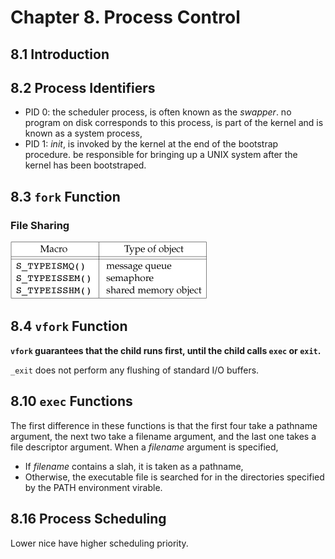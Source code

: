 # Chapter 8. Process Control #

## 8.1 Introduction ##

## 8.2 Process Identifiers ##

- PID 0: the scheduler process, is often known as the _swapper_. no program on disk corresponds to this process, is part of the kernel and is known as a system process,
- PID 1: _init_, is invoked by the kernel at the end of the bootstrap procedure. be responsible for bringing up a UNIX system after the kernel has been bootstraped.


## 8.3 `fork` Function ##


### File Sharing ###

<div style={{textAlign:'center'}}>

![](./img/04fig02.jpg)

</div>


## 8.4 `vfork` Function ##


__`vfork` guarantees that the child runs first, until the child calls `exec` or `exit`.__

`_exit` does not perform any flushing of standard I/O buffers.

## 8.10 `exec` Functions ##

The first difference in these functions is that the first four take a pathname argument,
the next two take a filename argument, and the last one takes a file descriptor argument.
When a _filename_ argument is specified,

- If _filename_ contains a slah, it is taken as a pathname,
- Otherwise, the executable file is searched for in the directories specified by the PATH environment virable.


## 8.16 Process Scheduling ##

Lower nice have higher scheduling priority.
